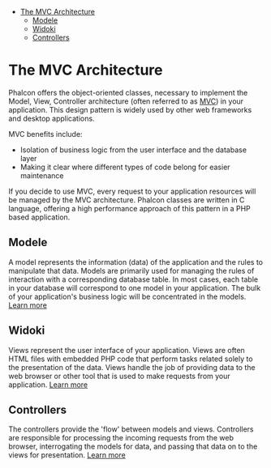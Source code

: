 <div class='article-menu'>
  <ul>
    <li>
      <a href="#architecture">The MVC Architecture</a> 
      <ul>
        <li>
          <a href="#models">Modele</a>
        </li>
        <li>
          <a href="#views">Widoki</a>
        </li>
        <li>
          <a href="#controllers">Controllers</a>
        </li>
      </ul>
    </li>
  </ul>
</div>

<a name='architecture'></a>

# The MVC Architecture

Phalcon offers the object-oriented classes, necessary to implement the Model, View, Controller architecture (often referred to as [MVC](https://en.wikipedia.org/wiki/Model–view–controller)) in your application. This design pattern is widely used by other web frameworks and desktop applications.

MVC benefits include:

* Isolation of business logic from the user interface and the database layer
* Making it clear where different types of code belong for easier maintenance

If you decide to use MVC, every request to your application resources will be managed by the MVC architecture. Phalcon classes are written in C language, offering a high performance approach of this pattern in a PHP based application.

<a name='models'></a>

## Modele

A model represents the information (data) of the application and the rules to manipulate that data. Models are primarily used for managing the rules of interaction with a corresponding database table. In most cases, each table in your database will correspond to one model in your application. The bulk of your application's business logic will be concentrated in the models. [Learn more](/[[language]]/[[version]]/db-models)

<a name='views'></a>

## Widoki

Views represent the user interface of your application. Views are often HTML files with embedded PHP code that perform tasks related solely to the presentation of the data. Views handle the job of providing data to the web browser or other tool that is used to make requests from your application. [Learn more](/[[language]]/[[version]]/views)

<a name='controllers'></a>

## Controllers

The controllers provide the 'flow' between models and views. Controllers are responsible for processing the incoming requests from the web browser, interrogating the models for data, and passing that data on to the views for presentation. [Learn more](/[[language]]/[[version]]/controllers)